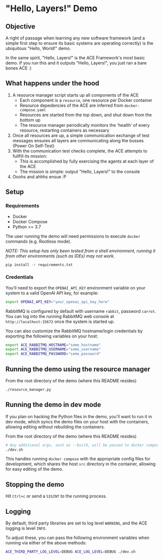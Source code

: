 # "Hello, Layers!" Demo

## Objective

A right of passage when learning any new software framework (and a simple first step to ensure its basic systems are operating correctly) is the ubiquitous "Hello, World!" demo.

In the same spirit, "Hello, Layers!" is the ACE Framework's most basic demo. If you run this and it outputs "Hello, Layers!", you just ran a bare bones ACE :)

## What happens under the hood

1. A resource manager script starts up all components of the ACE
   * Each component is a `resource`, one resource per Docker container
   * Resource depedencies of the ACE are inferred from `docker-compose.yaml`
   * Resources are started from the top down, and shut down from the bottom up
   * The resource manager periodically monitors the 'health' of every resource, restarting containers as necessary
2. Once all resources are up, a simple communication exchange of test messages ensures all layers are communicating along the busses (Power On Self-Test)
3. With the communication test checks complete, the ACE attempts to fullfill its mission:
   * This is accomplished by fully exercising the agents at each layer of the ACE
   * The mission is simple: output "Hello, Layers!" to the console
4. Ooohs and ahhhs ensue :P

## Setup

### Requirements

* Docker
* Docker Compose
* Python >= 3.7

The user running the demo will need permissions to execute `docker` commands (e.g.  Rootless mode).

*NOTE: This setup has only been tested from a shell environment, running it from other environments (such as IDEs) may not work.*

```sh
pip install -r requirements.txt
```

### Credentials

You'll need to export the `OPENAI_API_KEY` environment variable on your system to a valid OpenAI API key, for example:

```sh
export OPENAI_API_KEY="your_openai_api_key_here"
```

RabbitMQ is configured by default with username `rabbit`, password `carrot`. You can log into the running RabbitMQ web console at `http://localhost:15672` once the system is started up.

You can also customize the RabbitMQ hostname/login credentials by exporting the following variables on your host:

```sh
export ACE_RABBITMQ_HOSTNAME="some_hostname"
export ACE_RABBITMQ_USERNAME="some_username"
export ACE_RABBITMQ_PASSWORD="some_password"
```

## Running the demo using the resource manager

From the root directory of the demo (where this README resides)

```sh
./resource_manager.py
```

## Running the demo in dev mode

If you plan on hacking the Python files in the demo, you'll want to run it in dev mode, which syncs the demo files on your host with the containers, allowing editing without rebuilding the containers.

From the root directory of the demo (where this README resides)

```sh
# Any additional args, such as --build, will be passed to docker compose
./dev.sh
```

This handles running `docker compose` with the appropriate config files for development, which shares the host `src` directory in the container, allowing for easy editing of the demo.

## Stopping the demo

Hit `Ctrl+c` or send a `SIGINT` to the running process.

## Logging

By default, third party libraries are set to log level `WARNING`, and the ACE logging is level `INFO`.

To adjust these, you can pass the following environment variables when running via either of the above methods:

```sh
ACE_THIRD_PARTY_LOG_LEVEL=DEBUG ACE_LOG_LEVEL=DEBUG ./dev.sh
```
